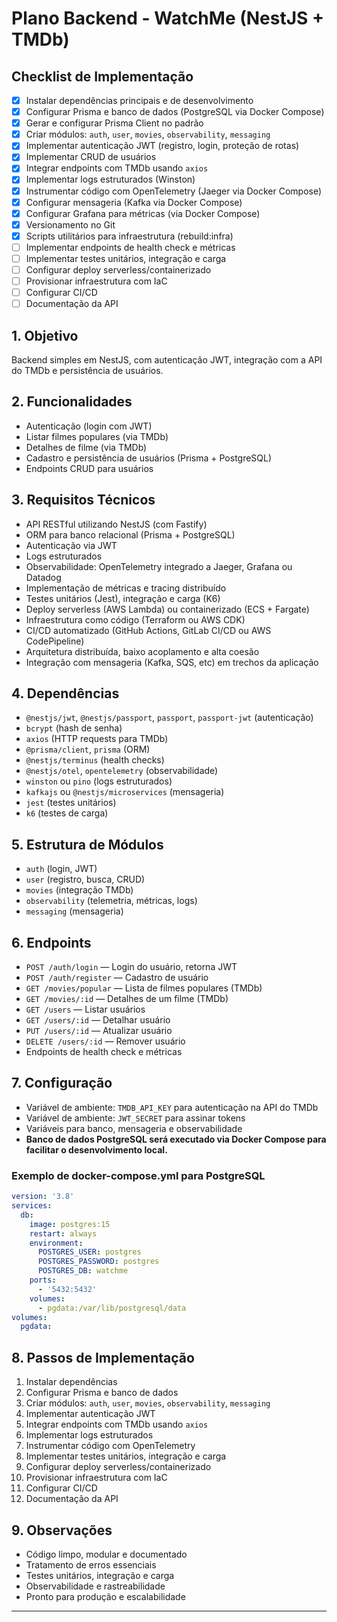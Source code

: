 # Plano Backend - WatchMe (NestJS + TMDb)

## Checklist de Implementação

- [x] Instalar dependências principais e de desenvolvimento
- [x] Configurar Prisma e banco de dados (PostgreSQL via Docker Compose)
- [x] Gerar e configurar Prisma Client no padrão
- [x] Criar módulos: `auth`, `user`, `movies`, `observability`, `messaging`
- [x] Implementar autenticação JWT (registro, login, proteção de rotas)
- [x] Implementar CRUD de usuários
- [x] Integrar endpoints com TMDb usando `axios`
- [x] Implementar logs estruturados (Winston)
- [x] Instrumentar código com OpenTelemetry (Jaeger via Docker Compose)
- [x] Configurar mensageria (Kafka via Docker Compose)
- [x] Configurar Grafana para métricas (via Docker Compose)
- [x] Versionamento no Git
- [x] Scripts utilitários para infraestrutura (rebuild:infra)
- [ ] Implementar endpoints de health check e métricas
- [ ] Implementar testes unitários, integração e carga
- [ ] Configurar deploy serverless/containerizado
- [ ] Provisionar infraestrutura com IaC
- [ ] Configurar CI/CD
- [ ] Documentação da API

## 1. Objetivo
Backend simples em NestJS, com autenticação JWT, integração com a API do TMDb e persistência de usuários.

## 2. Funcionalidades
- Autenticação (login com JWT)
- Listar filmes populares (via TMDb)
- Detalhes de filme (via TMDb)
- Cadastro e persistência de usuários (Prisma + PostgreSQL)
- Endpoints CRUD para usuários

## 3. Requisitos Técnicos
- API RESTful utilizando NestJS (com Fastify)
- ORM para banco relacional (Prisma + PostgreSQL)
- Autenticação via JWT
- Logs estruturados
- Observabilidade: OpenTelemetry integrado a Jaeger, Grafana ou Datadog
- Implementação de métricas e tracing distribuído
- Testes unitários (Jest), integração e carga (K6)
- Deploy serverless (AWS Lambda) ou containerizado (ECS + Fargate)
- Infraestrutura como código (Terraform ou AWS CDK)
- CI/CD automatizado (GitHub Actions, GitLab CI/CD ou AWS CodePipeline)
- Arquitetura distribuída, baixo acoplamento e alta coesão
- Integração com mensageria (Kafka, SQS, etc) em trechos da aplicação

## 4. Dependências
- `@nestjs/jwt`, `@nestjs/passport`, `passport`, `passport-jwt` (autenticação)
- `bcrypt` (hash de senha)
- `axios` (HTTP requests para TMDb)
- `@prisma/client`, `prisma` (ORM)
- `@nestjs/terminus` (health checks)
- `@nestjs/otel`, `opentelemetry` (observabilidade)
- `winston` ou `pino` (logs estruturados)
- `kafkajs` ou `@nestjs/microservices` (mensageria)
- `jest` (testes unitários)
- `k6` (testes de carga)

## 5. Estrutura de Módulos
- `auth` (login, JWT)
- `user` (registro, busca, CRUD)
- `movies` (integração TMDb)
- `observability` (telemetria, métricas, logs)
- `messaging` (mensageria)

## 6. Endpoints
- `POST /auth/login` — Login do usuário, retorna JWT
- `POST /auth/register` — Cadastro de usuário
- `GET /movies/popular` — Lista de filmes populares (TMDb)
- `GET /movies/:id` — Detalhes de um filme (TMDb)
- `GET /users` — Listar usuários
- `GET /users/:id` — Detalhar usuário
- `PUT /users/:id` — Atualizar usuário
- `DELETE /users/:id` — Remover usuário
- Endpoints de health check e métricas

## 7. Configuração
- Variável de ambiente: `TMDB_API_KEY` para autenticação na API do TMDb
- Variável de ambiente: `JWT_SECRET` para assinar tokens
- Variáveis para banco, mensageria e observabilidade
- **Banco de dados PostgreSQL será executado via Docker Compose para facilitar o desenvolvimento local.**

### Exemplo de docker-compose.yml para PostgreSQL
```yaml
version: '3.8'
services:
  db:
    image: postgres:15
    restart: always
    environment:
      POSTGRES_USER: postgres
      POSTGRES_PASSWORD: postgres
      POSTGRES_DB: watchme
    ports:
      - '5432:5432'
    volumes:
      - pgdata:/var/lib/postgresql/data
volumes:
  pgdata:
```

## 8. Passos de Implementação
1. Instalar dependências
2. Configurar Prisma e banco de dados
3. Criar módulos: `auth`, `user`, `movies`, `observability`, `messaging`
4. Implementar autenticação JWT
5. Integrar endpoints com TMDb usando `axios`
6. Implementar logs estruturados
7. Instrumentar código com OpenTelemetry
8. Implementar testes unitários, integração e carga
9. Configurar deploy serverless/containerizado
10. Provisionar infraestrutura com IaC
11. Configurar CI/CD
12. Documentação da API

## 9. Observações
- Código limpo, modular e documentado
- Tratamento de erros essenciais
- Testes unitários, integração e carga
- Observabilidade e rastreabilidade
- Pronto para produção e escalabilidade

--- 